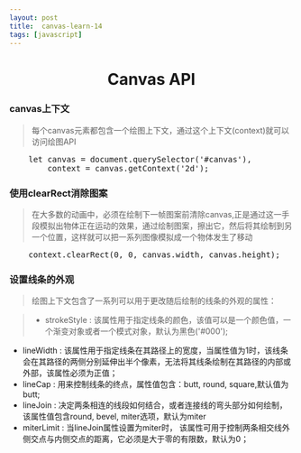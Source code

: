 ```yaml
---
layout: post
title:  canvas-learn-14
tags: [javascript]
---
```


<h1 style="text-align:center;">Canvas API</h1>

### canvas上下文

> 每个canvas元素都包含一个绘图上下文，通过这个上下文(context)就可以访问绘图API

<pre>
    let canvas = document.querySelector('#canvas'),
        context = canvas.getContext('2d');
</pre>

### 使用clearRect消除图案

> 在大多数的动画中，必须在绘制下一帧图案前清除canvas,正是通过这一手段模拟出物体正在运动的效果，通过绘制图案，擦出它，然后将其绘制到另一个位置，这样就可以把一系列图像模拟成一个物体发生了移动

<pre>
    context.clearRect(0, 0, canvas.width, canvas.height);
</pre>

### 设置线条的外观

> 绘图上下文包含了一系列可以用于更改随后绘制的线条的外观的属性：

> * strokeStyle : 该属性用于指定线条的颜色，该值可以是一个颜色值，一个渐变对象或者一个模式对象，默认为黑色('#000');
* lineWidth : 该属性用于指定线条在其路径上的宽度，当属性值为1时，该线条会在其路径的两侧分别延伸出半个像素，无法将其线条绘制在其路径的内部或外部，该属性必须为正值；
* lineCap : 用来控制线条的终点，属性值包含：butt, round, square,默认值为butt;
* lineJoin : 决定两条相连的线段如何结合，或者连接线的弯头部分如何绘制，该属性值包含round, bevel, miter选项，默认为miter
* miterLimit : 当lineJoin属性设置为miter时， 该属性可用于控制两条相交线外侧交点与内侧交点的距离，它必须是大于零的有限数，默认为0；